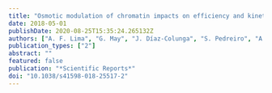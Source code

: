 ```yaml
---
title: "Osmotic modulation of chromatin impacts on efficiency and kinetics of cell fate modulation"
date: 2018-05-01
publishDate: 2020-08-25T15:35:24.265132Z
authors: ["A. F. Lima", "G. May", "J. Díaz-Colunga", "S. Pedreiro", "A. Paiva", "L. Ferreira", "T. Enver", "F. J. Iborra", "R. Pires das Neves"]
publication_types: ["2"]
abstract: ""
featured: false
publication: "*Scientific Reports*"
doi: "10.1038/s41598-018-25517-2"
---
```


